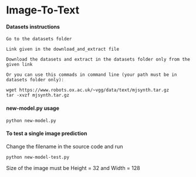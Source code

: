 # Image-To-Text
#### Datasets instructions
```
Go to the datasets folder

Link given in the download_and_extract file

Download the datasets and extract in the datasets folder only from the given link

Or you can use this commads in command line (your path must be in datasets folder only):

wget https://www.robots.ox.ac.uk/~vgg/data/text/mjsynth.tar.gz
tar -xvzf mjsynth.tar.gz
```
#### new-model.py usage
```
python new-model.py
```
#### To test a single image prediction
Change the filename in the source code and run
```
python new-model-test.py
```
Size of the image must be Height = 32 and Width = 128
